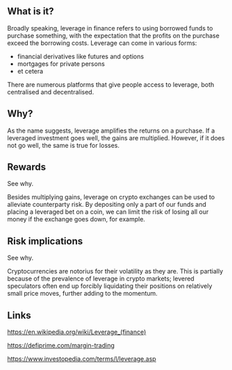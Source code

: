 ## What is it?

Broadly speaking, leverage in finance refers to using borrowed funds to purchase something, with the expectation
that the profits on the purchase exceed the borrowing costs. Leverage can come in various forms:
 - financial derivatives like futures and options
 - mortgages for private persons
 - et cetera

There are numerous platforms that give people access to leverage, both centralised and decentralised.


## Why?

As the name suggests, leverage amplifies the returns on a purchase.
If a leveraged investment goes well, the gains are multiplied.
However, if it does not go well, the same is true for losses.


## Rewards

See why.

Besides multiplying gains, leverage on crypto exchanges can be used to
alleviate counterparty risk. By depositing only a part of our funds and
placing a leveraged bet on a coin, we can limit the risk of losing all our
money if the exchange goes down, for example.


## Risk implications

See why.

Cryptocurrencies are notorius for their volatility as they are.
This is partially because of the prevalence of leverage in crypto markets;
levered speculators often end up forcibly liquidating their positions on
relatively small price moves, further adding to the momentum.


## Links

https://en.wikipedia.org/wiki/Leverage_(finance)

https://defiprime.com/margin-trading

https://www.investopedia.com/terms/l/leverage.asp
